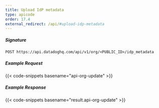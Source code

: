 ```yaml
---
title: Upload IdP metadata
type: apicode
order: 17.4
external_redirect: /api/#upload-idp-metadata
---
```


##### Signature
`POST https://api.datadoghq.com/api/v1/org/<PUBLIC_ID>/idp_metadata`
##### Example Request
{{< code-snippets basename="api-org-update" >}}
##### Example Response
{{< code-snippets basename="result.api-org-update" >}}

